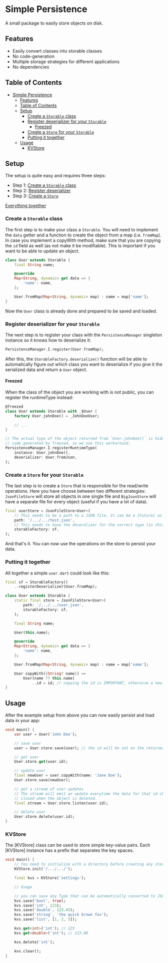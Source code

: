 # Simple Persistence

A small package to easily store objects on disk.

## Features

- Easily convert classes into storable classes
- No code-generation
- Multiple storage strategies for different applications
- No dependencies

## Table of Contents

- [Simple Persistence](#simple-persistence)
  - [Features](#features)
  - [Table of Contents](#table-of-contents)
  - [Setup](#setup)
    - [Create a `Storable` class](#create-a-storable-class)
    - [Register deserializer for your `Storable`](#register-deserializer-for-your-storable)
      - [Freezed](#freezed)
    - [Create a `Store` for your `Storable`](#create-a-store-for-your-storable)
    - [Putting it together](#putting-it-together)
  - [Usage](#usage)
    - [KVStore](#kvstore)

## Setup

The setup is quite easy and requires three steps:

- Step 1: [Create a `Storable` class](#create-a-storable-class)
- Step 2: [Register deserializer](#register-deserializer-for-your-storable)
- Step 3: [Create a `Store`](#create-a-store-for-your-storable)

[Everything together](#putting-it-together)

### Create a `Storable` class

The first step is to make your class a `Storable`. You will need to implement the `data` getter and a function to create the object from a map (i.e. `fromMap`). In case you implement a copyWith method, make sure that you are copying the `id` field as well (as not make it be modifiable). This is important if you want to be able to update an object.

```dart
class User extends Storable {
    final String name;

    @override
    Map<String, dynamic> get data => {
        'name': name,
    };

    User.fromMap(Map<String, dynamic> map) : name = map['name'];
}
```

Now the `User` class is already done and prepared to be saved and loaded.

### Register deserializer for your `Storable`

The next step is to register your class with the `PersistenceManager` singleton instance so it knows how to deserialize it:

```dart
PersistenceManager.I.register(User.fromMap);
```

After this, the `StorableFactory.deserialize()` function will be able to automatically figure out which class you want to deserialize if you give it the serialized data and return a `User` object.

#### Freezed

When the class of the object you are working with is not public, you can register the runtimeType instead:

```dart
@freezed
class User extends Storable with _$User {
    factory User.johnDoe() = _JohnDoeUser;

    // ...
}

// The actual type of the object returned from `User.johnDoe()` is hidden away in the
// code generated by freezed, so we use this workaround.
PersistenceManager.I.registerRuntimeType(
    instance: User.johnDoe(),
    deserializer: User.fromJson,
);
```

### Create a `Store` for your `Storable`

The last step is to create a `Store` that is responsible for the read/write operations. Here you have choose between two different strategies: `JsonFileStore` will store all objects in one single file and `BigJsonStore` will have a separate file for every object (useful if you have a lot of data).

```dart
final userStore = JsonFileStore<User>(
    // This needs to be a path to a JSON file. It can be a [Future] as well. In Flutter it could e. g. be based on `getApplicationDocumentsDirectory()` from the path_provider package.
    path: '/.../.../test.json',
    // This needs to have the deseralizer for the correct type (in this case [User]) registered.
    storableFactory: sf,
);
```

And that's it. You can now use the operations on the store to persist your data.

### Putting it together

All together a simple `user.dart` could look like this:

```dart
final sf = StorableFactory()
    ..registerDeserializer(User.fromMap);

class User extends Storable {
    static final store = JsonFileStore<User>(
        path: '/.../.../user.json',
        storableFactory: sf,
    );

    final String name;

    User(this.name);

    @override
    Map<String, dynamic> get data => {
        'name': name,
    };

    User.fromMap(Map<String, dynamic> map) : name = map['name'];

    User copyWith({String? name}) => 
        User(name ?? this.name)
            ..id = id; // copying the id is IMPORTANT, otherwise a new object will be created in the store.
}
```

## Usage

After the example setup from above you can now easily persist and load data in your app:

```dart
void main() {
    var user = User('John Doe');

    // save user
    user = User.store.save(user); // the id will be set on the returned value

    // get user
    User.store.get(user.id);

    // update user
    final newUser = user.copyWith(name: 'Jane Doe');
    User.store.save(newUser);

    // get a stream of user updates
    // The stream will emit an update everytime the data for that id changes and will be
    // closed when the object is deleted.
    final stream = User.store.listen(user.id);

    // delete user
    User.store.delete(user.id);
}
```

### KVStore

The [KVStore] class can be used to store simple key-value pairs. Each [KVStore] instance has a prefix that separates the key spaces.

```dart
void main() {
    // You need to initialize with a directory before creating any store
    KVStore.init('/.../.../');

    final kvs = KVStore('settings');

    // Usage

    // you can save any Type that can be automatically converted to JSON
    kvs.save('bool', true);
    kvs.save('int', 123);
    kvs.save('double', 123.45);
    kvs.save('string', 'the quick brown fox');
    kvs.save('list', [1, 2, 3]);

    kvs.get<int>('int'); // 123
    kvs.get<double>('int'); // 123.00

    kvs.delete('int');

    kvs.clear();
}
```
